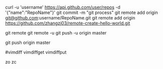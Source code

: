 curl -u 'username' https://api.github.com/user/repos -d '{"name":"RepoName"}'
git commit -m "git process"
git remote add origin git@github.com:username/RepoName.git
git remote add origin https://github.com/zhangzj03/remote-create-hello-world.git


git remote
git remote -u
git push -u origin master


 	


git push origin master








#vimdiff
vimdiffget vimdiffput

zo zc
